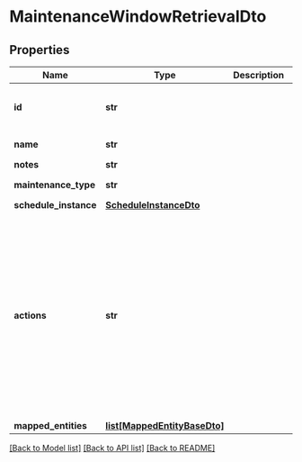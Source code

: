 # MaintenanceWindowRetrievalDto

## Properties
Name | Type | Description | Notes
------------ | ------------- | ------------- | -------------
**id** | **str** |  | [optional] [default to 'Maintenance window UUID -- omit to auto-generate for POST or leave unchanged for PUT']
**name** | **str** |  | [default to 'Name of maintenance window -- must be unique']
**notes** | **str** |  | [optional] [default to 'Free form notes']
**maintenance_type** | **str** |  | [optional] [default to 'Type of maintenance window']
**schedule_instance** | [**ScheduleInstanceDto**](ScheduleInstanceDto.md) |  | 
**actions** | **str** |  | [optional] [default to 'List of actions for this maintenance window -- SUPPRESS_ALERT_NOTIFICATIONS (SevOne will not send notification emails or traps for alerts occurring during this maintenance window), CATEGORIZE_ALERTS (Prepend 'Maintenance Window' to alerts overlapping this maintenance window and downgrade severity levels higher than Info), EXCLUDE_DATA_FROM_BASELINES (Exclude data during the maintenance window from baseline calculations), EXCLUDE_DATA_FROM_AGGREGATION (Exclude data during the maintenance window from aggregation calculations)']
**mapped_entities** | [**list[MappedEntityBaseDto]**](MappedEntityBaseDto.md) |  | [optional] 

[[Back to Model list]](../README.md#documentation-for-models) [[Back to API list]](../README.md#documentation-for-api-endpoints) [[Back to README]](../README.md)

